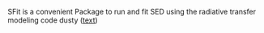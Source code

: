 SFit is a convenient Package to run and fit SED using the radiative transfer modeling code dusty ([text](https://github.com/ivezic/dusty.git))